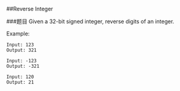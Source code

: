 ##Reverse Integer

###题目
Given a 32-bit signed integer, reverse digits of an integer.

Example:
```
Input: 123
Output: 321

Input: -123
Output: -321

Input: 120
Output: 21
```
